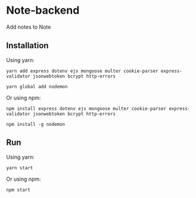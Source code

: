 # Note-backend
Add notes to Note

## Installation

Using yarn:

```
yarn add express dotenv ejs mongoose multer cookie-parser express-validator jsonwebtoken bcrypt http-errors 
```

```
yarn global add nodemon
```

Or using npm:

```
npm install express dotenv ejs mongoose multer cookie-parser express-validator jsonwebtoken bcrypt http-errors 
```

```
npm install -g nodemon
```

## Run
Using yarn:
```
yarn start
```

Or using npm:

```
npm start
```